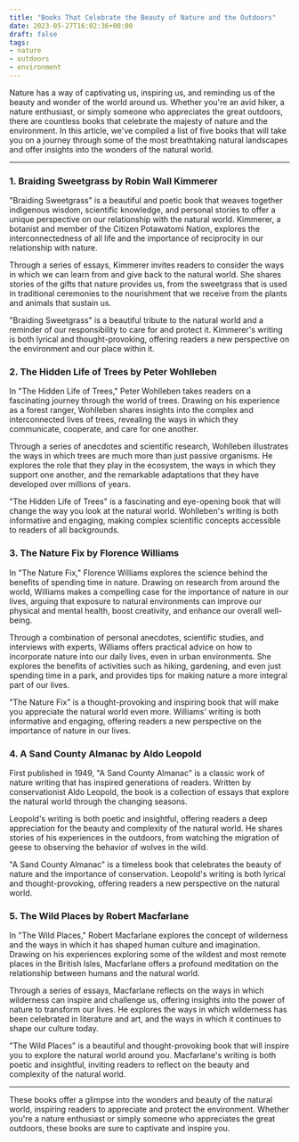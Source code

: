 ```yaml
---
title: "Books That Celebrate the Beauty of Nature and the Outdoors"
date: 2023-05-27T16:02:36+00:00
draft: false
tags: 
- nature
- outdoors
- environment
---
```


Nature has a way of captivating us, inspiring us, and reminding us of the beauty and wonder of the world around us. Whether you're an avid hiker, a nature enthusiast, or simply someone who appreciates the great outdoors, there are countless books that celebrate the majesty of nature and the environment. In this article, we've compiled a list of five books that will take you on a journey through some of the most breathtaking natural landscapes and offer insights into the wonders of the natural world.

---

### 1. Braiding Sweetgrass by Robin Wall Kimmerer

"Braiding Sweetgrass" is a beautiful and poetic book that weaves together indigenous wisdom, scientific knowledge, and personal stories to offer a unique perspective on our relationship with the natural world. Kimmerer, a botanist and member of the Citizen Potawatomi Nation, explores the interconnectedness of all life and the importance of reciprocity in our relationship with nature.

Through a series of essays, Kimmerer invites readers to consider the ways in which we can learn from and give back to the natural world. She shares stories of the gifts that nature provides us, from the sweetgrass that is used in traditional ceremonies to the nourishment that we receive from the plants and animals that sustain us.

"Braiding Sweetgrass" is a beautiful tribute to the natural world and a reminder of our responsibility to care for and protect it. Kimmerer's writing is both lyrical and thought-provoking, offering readers a new perspective on the environment and our place within it.

### 2. The Hidden Life of Trees by Peter Wohlleben

In "The Hidden Life of Trees," Peter Wohlleben takes readers on a fascinating journey through the world of trees. Drawing on his experience as a forest ranger, Wohlleben shares insights into the complex and interconnected lives of trees, revealing the ways in which they communicate, cooperate, and care for one another.

Through a series of anecdotes and scientific research, Wohlleben illustrates the ways in which trees are much more than just passive organisms. He explores the role that they play in the ecosystem, the ways in which they support one another, and the remarkable adaptations that they have developed over millions of years.

"The Hidden Life of Trees" is a fascinating and eye-opening book that will change the way you look at the natural world. Wohlleben's writing is both informative and engaging, making complex scientific concepts accessible to readers of all backgrounds.

### 3. The Nature Fix by Florence Williams

In "The Nature Fix," Florence Williams explores the science behind the benefits of spending time in nature. Drawing on research from around the world, Williams makes a compelling case for the importance of nature in our lives, arguing that exposure to natural environments can improve our physical and mental health, boost creativity, and enhance our overall well-being.

Through a combination of personal anecdotes, scientific studies, and interviews with experts, Williams offers practical advice on how to incorporate nature into our daily lives, even in urban environments. She explores the benefits of activities such as hiking, gardening, and even just spending time in a park, and provides tips for making nature a more integral part of our lives.

"The Nature Fix" is a thought-provoking and inspiring book that will make you appreciate the natural world even more. Williams' writing is both informative and engaging, offering readers a new perspective on the importance of nature in our lives.

### 4. A Sand County Almanac by Aldo Leopold

First published in 1949, "A Sand County Almanac" is a classic work of nature writing that has inspired generations of readers. Written by conservationist Aldo Leopold, the book is a collection of essays that explore the natural world through the changing seasons.

Leopold's writing is both poetic and insightful, offering readers a deep appreciation for the beauty and complexity of the natural world. He shares stories of his experiences in the outdoors, from watching the migration of geese to observing the behavior of wolves in the wild.

"A Sand County Almanac" is a timeless book that celebrates the beauty of nature and the importance of conservation. Leopold's writing is both lyrical and thought-provoking, offering readers a new perspective on the natural world.

### 5. The Wild Places by Robert Macfarlane

In "The Wild Places," Robert Macfarlane explores the concept of wilderness and the ways in which it has shaped human culture and imagination. Drawing on his experiences exploring some of the wildest and most remote places in the British Isles, Macfarlane offers a profound meditation on the relationship between humans and the natural world.

Through a series of essays, Macfarlane reflects on the ways in which wilderness can inspire and challenge us, offering insights into the power of nature to transform our lives. He explores the ways in which wilderness has been celebrated in literature and art, and the ways in which it continues to shape our culture today.

"The Wild Places" is a beautiful and thought-provoking book that will inspire you to explore the natural world around you. Macfarlane's writing is both poetic and insightful, inviting readers to reflect on the beauty and complexity of the natural world.

---

These books offer a glimpse into the wonders and beauty of the natural world, inspiring readers to appreciate and protect the environment. Whether you're a nature enthusiast or simply someone who appreciates the great outdoors, these books are sure to captivate and inspire you.